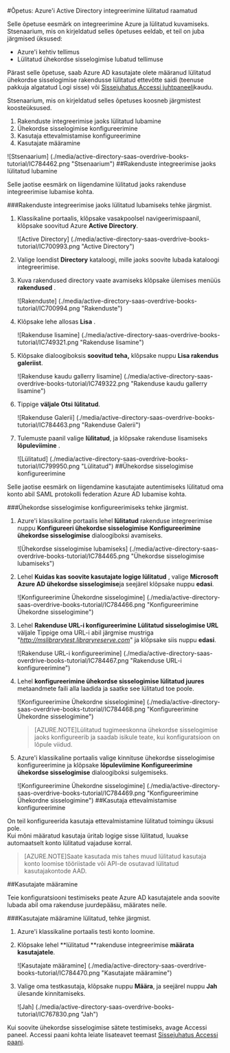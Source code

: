 <properties 
    pageTitle="Õpetus: Azure'i Active Directory integreerimine lülitatud raamatuid | Microsoft Azure'i" 
    description="Saate teada, kuidas kasutada lülitatud raamatud Azure Active Directory lubada ühekordse sisselogimise, automatiseeritud ettevalmistamise ja muud!" 
    services="active-directory" 
    authors="jeevansd"  
    documentationCenter="na" 
    manager="femila"/>
<tags 
    ms.service="active-directory" 
    ms.devlang="na" 
    ms.topic="article" 
    ms.tgt_pltfrm="na" 
    ms.workload="identity" 
    ms.date="09/29/2016" 
    ms.author="jeedes" />

#<a name="tutorial-azure-active-directory-integration-with-overdrive-books"></a>Õpetus: Azure'i Active Directory integreerimine lülitatud raamatud
  
Selle õpetuse eesmärk on integreerimine Azure ja lülitatud kuvamiseks.  
Stsenaarium, mis on kirjeldatud selles õpetuses eeldab, et teil on juba järgmised üksused:

-   Azure'i kehtiv tellimus
-   Lülitatud ühekordse sisselogimise lubatud tellimuse
  
Pärast selle õpetuse, saab Azure AD kasutajate olete määranud lülitatud ühekordse sisselogimise rakendusse lülitatud ettevõtte saidi (teenuse pakkuja algatatud Logi sisse) või [Sissejuhatus Accessi juhtpaneeli](active-directory-saas-access-panel-introduction.md)kaudu.
  
Stsenaarium, mis on kirjeldatud selles õpetuses koosneb järgmistest koosteüksused.

1.  Rakenduste integreerimise jaoks lülitatud lubamine
2.  Ühekordse sisselogimise konfigureerimine
3.  Kasutaja ettevalmistamise konfigureerimine
4.  Kasutajate määramine

![Stsenaarium] (./media/active-directory-saas-overdrive-books-tutorial/IC784462.png "Stsenaarium")
##<a name="enabling-the-application-integration-for-overdrive"></a>Rakenduste integreerimise jaoks lülitatud lubamine
  
Selle jaotise eesmärk on liigendamine lülitatud jaoks rakenduse integreerimise lubamise kohta.

###<a name="to-enable-the-application-integration-for-overdrive-perform-the-following-steps"></a>Rakenduste integreerimise jaoks lülitatud lubamiseks tehke järgmist.

1.  Klassikaline portaalis, klõpsake vasakpoolsel navigeerimispaanil, klõpsake soovitud Azure **Active Directory**.

    ![Active Directory] (./media/active-directory-saas-overdrive-books-tutorial/IC700993.png "Active Directory")

2.  Valige loendist **Directory** kataloogi, mille jaoks soovite lubada kataloogi integreerimise.

3.  Kuva rakendused directory vaate avamiseks klõpsake ülemises menüüs **rakendused** .

    ![Rakenduste] (./media/active-directory-saas-overdrive-books-tutorial/IC700994.png "Rakenduste")

4.  Klõpsake lehe allosas **Lisa** .

    ![Rakenduse lisamine] (./media/active-directory-saas-overdrive-books-tutorial/IC749321.png "Rakenduse lisamine")

5.  Klõpsake dialoogiboksis **soovitud teha,** klõpsake nuppu **Lisa rakendus galeriist**.

    ![Rakenduse kaudu gallerry lisamine] (./media/active-directory-saas-overdrive-books-tutorial/IC749322.png "Rakenduse kaudu gallerry lisamine")

6.  Tippige **väljale Otsi** **lülitatud**.

    ![Rakenduse Galerii] (./media/active-directory-saas-overdrive-books-tutorial/IC784463.png "Rakenduse Galerii")

7.  Tulemuste paanil valige **lülitatud**, ja klõpsake rakenduse lisamiseks **lõpuleviimine** .

    ![Lülitatud] (./media/active-directory-saas-overdrive-books-tutorial/IC799950.png "Lülitatud")
##<a name="configuring-single-sign-on"></a>Ühekordse sisselogimise konfigureerimine
  
Selle jaotise eesmärk on liigendamine kasutajate autentimiseks lülitatud oma konto abil SAML protokolli federation Azure AD lubamise kohta.

###<a name="to-configure-single-sign-on-perform-the-following-steps"></a>Ühekordse sisselogimise konfigureerimiseks tehke järgmist.

1.  Azure'i klassikaline portaalis lehel **lülitatud** rakenduse integreerimise nuppu **Konfigureeri ühekordse sisselogimise** **Konfigureerimine ühekordse sisselogimise** dialoogiboksi avamiseks.

    ![Ühekordse sisselogimise lubamiseks] (./media/active-directory-saas-overdrive-books-tutorial/IC784465.png "Ühekordse sisselogimise lubamiseks")

2.  Lehel **Kuidas kas soovite kasutajate logige lülitatud** , valige **Microsoft Azure AD ühekordse sisselogimise**ja seejärel klõpsake nuppu **edasi**.

    ![Konfigureerimine Ühekordne sisselogimine] (./media/active-directory-saas-overdrive-books-tutorial/IC784466.png "Konfigureerimine Ühekordne sisselogimine")

3.  Lehel **Rakenduse URL-i konfigureerimine** **Lülitatud sisselogimise URL** väljale Tippige oma URL-i abil järgmise mustriga "*http://mslibrarytest.libraryreserve.com*" ja klõpsake siis nuppu **edasi**.

    ![Rakenduse URL-i konfigureerimine] (./media/active-directory-saas-overdrive-books-tutorial/IC784467.png "Rakenduse URL-i konfigureerimine")

4.  Lehel **konfigureerimine ühekordse sisselogimise lülitatud juures** metaandmete faili alla laadida ja saatke see lülitatud toe poole.

    ![Konfigureerimine Ühekordne sisselogimine] (./media/active-directory-saas-overdrive-books-tutorial/IC784468.png "Konfigureerimine Ühekordne sisselogimine")

    >[AZURE.NOTE]Lülitatud tugimeeskonna ühekordse sisselogimise jaoks konfigureerib ja saadab isikule teate, kui konfiguratsioon on lõpule viidud.

5.  Azure'i klassikaline portaalis valige kinnituse ühekordse sisselogimise konfigureerimine ja klõpsake **lõpuleviimine** **Konfigureerimine ühekordse sisselogimise** dialoogiboksi sulgemiseks.

    ![Konfigureerimine Ühekordne sisselogimine] (./media/active-directory-saas-overdrive-books-tutorial/IC784469.png "Konfigureerimine Ühekordne sisselogimine")
##<a name="configuring-user-provisioning"></a>Kasutaja ettevalmistamise konfigureerimine
  
On teil konfigureerida kasutaja ettevalmistamine lülitatud toimingu üksusi pole.  
Kui mõni määratud kasutaja üritab logige sisse lülitatud, luuakse automaatselt konto lülitatud vajaduse korral.

>[AZURE.NOTE]Saate kasutada mis tahes muud lülitatud kasutaja konto loomise tööriistade või API-de osutavad lülitatud kasutajakontode AAD.

##<a name="assigning-users"></a>Kasutajate määramine
  
Teie konfiguratsiooni testimiseks peate Azure AD kasutajatele anda soovite lubada abil oma rakenduse juurdepääsu, määrates neile.

###<a name="to-assign-users-to-overdrive-perform-the-following-steps"></a>Kasutajate määramine lülitatud, tehke järgmist.

1.  Azure'i klassikaline portaalis testi konto loomine.

2.  Klõpsake lehel **lülitatud **rakenduse integreerimise **määrata kasutajatele**.

    ![Kasutajate määramine] (./media/active-directory-saas-overdrive-books-tutorial/IC784470.png "Kasutajate määramine")

3.  Valige oma testkasutaja, klõpsake nuppu **Määra**, ja seejärel nuppu **Jah** ülesande kinnitamiseks.

    ![Jah] (./media/active-directory-saas-overdrive-books-tutorial/IC767830.png "Jah")
  
Kui soovite ühekordse sisselogimise sätete testimiseks, avage Accessi paneel. Accessi paani kohta leiate lisateavet teemast [Sissejuhatus Accessi paani](active-directory-saas-access-panel-introduction.md).